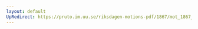 ```yaml
---
layout: default
UpRedirect: https://pruto.im.uu.se/riksdagen-motions-pdf/1867/mot_1867__ak__104/mot_1867__ak__104-001.pdf
---
```

